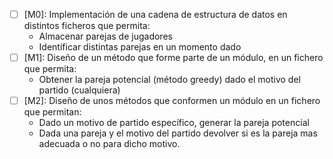 - [ ] [M0]: Implementación de una cadena de estructura de datos en distintos ficheros que permita:
  - Almacenar parejas de jugadores
  - Identificar distintas parejas en un momento dado
- [ ] [M1]: Diseño de un método que forme parte de un módulo, en un fichero que permita:
  - Obtener la pareja potencial (método greedy) dado el motivo del partido (cualquiera)
- [ ] [M2]: Diseño de unos métodos que conformen un módulo en un fichero que permitan:
  - Dado un motivo de partido específico, generar la pareja potencial
  - Dada una pareja y el motivo del partido devolver si es la pareja mas adecuada o no para dicho motivo.
